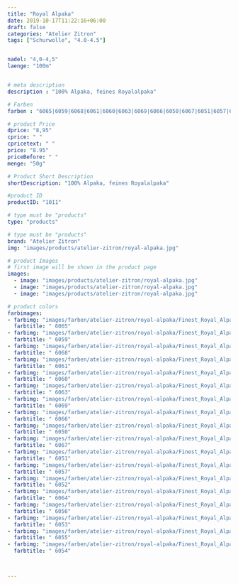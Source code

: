 ```yaml
---
title: "Royal Alpaka"
date: 2019-10-17T11:22:16+06:00
draft: false
categories: "Atelier Zitron"
tags: ["Schurwolle", "4.0-4.5"]	


nadel: "4,0-4,5" 
laenge: "100m"	


# meta description
description : "100% Alpaka, feines Royalalpaka"

# Farben
farben : "6065|6059|6068|6061|6060|6063|6069|6066|6050|6067|6051|6057|6052|6064|6056|6053|6055|6054"

# product Price
dprice: "8,95"
cprice: " "
cpricetext: " "
price: "8.95"
priceBefore: " "
menge: "50g"

# Product Short Description
shortDescription: "100% Alpaka, feines Royalalpaka"

#product ID
productID: "1011"

# type must be "products"
type: "products"

# type must be "products"
brand: "Atelier Zitron"
img: "images/products/atelier-zitron/royal-alpaka.jpg"   

# product Images
# first image will be shown in the product page
images:
  - image: "images/products/atelier-zitron/royal-alpaka.jpg"
  - image: "images/products/atelier-zitron/royal-alpaka.jpg"
  - image: "images/products/atelier-zitron/royal-alpaka.jpg"

# product colors
farbimages:
- farbimg: "images/farben/atelier-zitron/royal-alpaka/Finest_Royal_Alpaca_8606_6065_1.jpg"	
  farbtitle: " 6065"
- farbimg: "images/farben/atelier-zitron/royal-alpaka/Finest_Royal_Alpaca_8608_6059_1.jpg"	
  farbtitle: " 6059"
- farbimg: "images/farben/atelier-zitron/royal-alpaka/Finest_Royal_Alpaca_8614_6068_1.jpg"	
  farbtitle: " 6068"
- farbimg: "images/farben/atelier-zitron/royal-alpaka/Finest_Royal_Alpaca_8616_6061_1.jpg"	
  farbtitle: " 6061"
- farbimg: "images/farben/atelier-zitron/royal-alpaka/Finest_Royal_Alpaca_8622_6060_1.jpg"	
  farbtitle: " 6060"
- farbimg: "images/farben/atelier-zitron/royal-alpaka/Finest_Royal_Alpaca_8630_6063_1.jpg"	
  farbtitle: " 6063"
- farbimg: "images/farben/atelier-zitron/royal-alpaka/Finest_Royal_Alpaca_8634_6069_1.jpg"	
  farbtitle: " 6069"
- farbimg: "images/farben/atelier-zitron/royal-alpaka/Finest_Royal_Alpaca_8638_6066_1.jpg"	
  farbtitle: " 6066"
- farbimg: "images/farben/atelier-zitron/royal-alpaka/Finest_Royal_Alpaca_8640_6050_1.jpg"	
  farbtitle: " 6050"
- farbimg: "images/farben/atelier-zitron/royal-alpaka/Finest_Royal_Alpaca_8646_6067_1.jpg"	
  farbtitle: " 6067"
- farbimg: "images/farben/atelier-zitron/royal-alpaka/Finest_Royal_Alpaca_8648_6051_1.jpg"	
  farbtitle: " 6051"
- farbimg: "images/farben/atelier-zitron/royal-alpaka/Finest_Royal_Alpaca_8658_6057_1.jpg"	
  farbtitle: " 6057"
- farbimg: "images/farben/atelier-zitron/royal-alpaka/Finest_Royal_Alpaca_8662_6052_1.jpg"	
  farbtitle: " 6052"
- farbimg: "images/farben/atelier-zitron/royal-alpaka/Finest_Royal_Alpaca_8664_6064_1.jpg"	
  farbtitle: " 6064"
- farbimg: "images/farben/atelier-zitron/royal-alpaka/Finest_Royal_Alpaca_8670_6056_1.jpg"	
  farbtitle: " 6056"
- farbimg: "images/farben/atelier-zitron/royal-alpaka/Finest_Royal_Alpaca_8678_6053_1.jpg"	
  farbtitle: " 6053"
- farbimg: "images/farben/atelier-zitron/royal-alpaka/Finest_Royal_Alpaca_8680_6055_1.jpg"	
  farbtitle: " 6055"
- farbimg: "images/farben/atelier-zitron/royal-alpaka/Finest_Royal_Alpaca_8686_6054_1.jpg"	
  farbtitle: " 6054"



---
```



